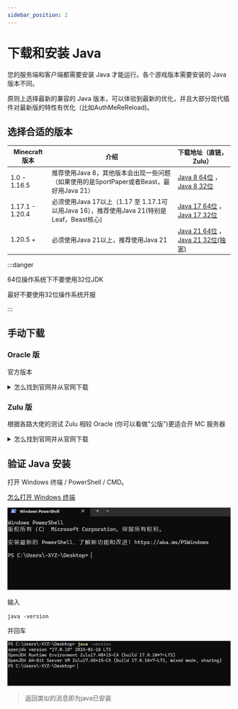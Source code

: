 ```yaml
---
sidebar_position: 2
---
```


# 下载和安装 Java

您的服务端和客户端都需要安装 Java 才能运行。各个游戏版本需要安装的 Java 版本不同。

原则上选择最新的兼容的 Java 版本，可以体验到最新的优化，并且大部分现代插件对最新版的特性有优化（比如AuthMeReReload)。

## 选择合适的版本

| Minecraft 版本    | 介绍                                                                  | 下载地址（直链，Zulu）                                                                                                                                                              |
|-----------------|---------------------------------------------------------------------|----------------------------------------------------------------------------------------------------------------------------------------------------------------------------|
| 1.0 - 1.16.5    | 推荐使用Java 8，其他版本会出现一些问题（如果使用的是SportPaper或者Beast，最好用Java 21）          | [Java 8 64位](https://cdn.azul.com/zulu/bin/zulu8.78.0.19-ca-jdk8.0.412-win_x64.msi) ， [Java 8 32位](https://cdn.azul.com/zulu/bin/zulu8.78.0.19-ca-jdk8.0.412-win_i686.msi) |
| 1.17.1 - 1.20.4 | 必须使用Java 17以上（1.17 至 1.17.1可以用Java 16），推荐使用Java 21(特别是Leaf，Beast核心) | [Java 17 64位](https://cdn.azul.com/zulu/bin/zulu17.50.19-ca-jdk17.0.11-win_x64.msi) ， [Java 17 32位](https://cdn.azul.com/zulu/bin/zulu17.50.19-ca-jdk17.0.11-win_i686.msi) |
| 1.20.5 +        | 必须使用Java 21以上，推荐使用Java 21                                           | [Java 21 64位](https://cdn.azul.com/zulu/bin/zulu21.34.19-ca-jdk21.0.3-win_x64.msi) ， [Java 21 32位(独家)](https://qcymc.cloud/f/4xOtl/jdk-21.0.3-windows-32bit.zip)                                                                                        |

:::danger

64位操作系统下不要使用32位JDK

最好不要使用32位操作系统开服

:::

## 手动下载

### Oracle 版

官方版本


<details>
  <summary>怎么找到官网并从官网下载</summary>

![](_images/Oracle-1.png)
![](_images/Oracle-2.png)
![](_images/Oracle-3.png)
![](_images/Oracle-4.png)

> 如果再往下翻的话可以看到 Java 8 / 11。

![](_images/Oracle-5.png)

> 但是在这里 Java 8 需要登录才能下载。
>
> 你可以在下方链接直接下载 Java 8。
>
> > https://www.java.com/zh-CN/download/
</details>

### Zulu 版

根据各路大佬的测试 Zulu 相较 Oracle (你可以看做"公版")更适合开 MC 服务器

<details>
<summary>怎么找到官网并从官网下载</summary>
![](_images/Zulu-1.png)

> 往下翻，找到这个，选择你想要的版本

![](_images/Zulu-2.png)

> 找到 64-bit (64位) （如果你的电脑是32位的，不建议开服）。

![](_images/Zulu-3.png)

> 如果您不能安装此软件（如不兼容），请关闭此文档，且**不要向**文档编写者们提问，感谢。
</details>


## 验证 Java 安装

打开 Windows 终端 / PowerShell / CMD。

[怎么打开 Windows 终端](https://cn.bing.com/search?q=%E6%80%8E%E4%B9%88%E6%89%93%E5%BC%80windows%E6%8E%A7%E5%88%B6%E5%8F%B0)

![](_images/cmd-1.png)

输入

```
java -version
```

并回车

![](_images/cmd-2.png)

> 返回类似的消息即为java已安装
